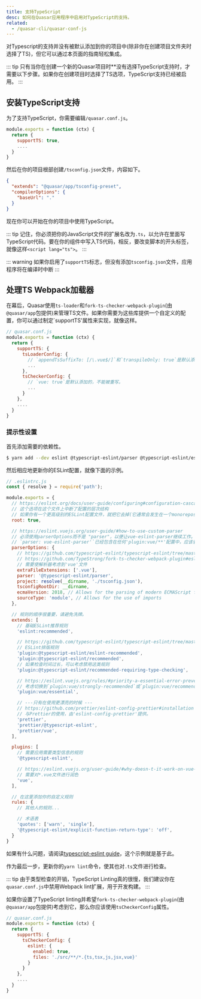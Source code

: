 ```yaml
---
title: 支持TypeScript
desc: 如何在Quasar应用程序中启用对TypeScript的支持。
related:
  - /quasar-cli/quasar-conf-js
---
```


对Typescript的支持并没有被默认添加到你的项目中(除非你在创建项目文件夹时选择了TS)，但它可以通过本页面的指南轻松集成。

::: tip
只有当你在创建一个新的Quasar项目时**没有选择TypeScript支持时，才需要以下步骤。如果你在创建项目时选择了TS选项，TypeScript支持已经被启用。
:::

## 安装TypeScript支持

为了支持TypeScript，你需要编辑`/quasar.conf.js`。

```js
module.exports = function (ctx) {
  return {
    supportTS: true,
    ....
  }
}
```

然后在你的项目根部创建`/tsconfig.json`文件，内容如下。

```json
{
  "extends": "@quasar/app/tsconfig-preset",
  "compilerOptions": {
    "baseUrl": "."
  }
}
```

现在你可以开始在你的项目中使用TypeScript。

::: tip
记住，你必须把你的JavaScript文件的扩展名改为`.ts`，以允许在里面写TypeScript代码。要在你的组件中写入TS代码，相反，要改变脚本的开头标签，就像这样`<script lang="ts">`。
:::

::: warning
如果你启用了`supportTS`标志，但没有添加`tsconfig.json`文件，应用程序将在编译时中断
:::

## 处理TS Webpack加载器

在幕后，Quasar使用`ts-loader`和`fork-ts-checker-webpack-plugin`(由`@quasar/app`包提供)来管理TS文件。如果你需要为这些库提供一个自定义的配置，你可以通过制定`supportTS'属性来实现，就像这样。

```js
// quasar.conf.js
module.exports = function (ctx) {
  return {
    supportTS: {
      tsLoaderConfig: {
        // `appendTsSuffixTo: [/\.vue$/]`和`transpileOnly: true`是默认添加的，不能被重写。
        ...
      },
      tsCheckerConfig: {
        // `vue: true`是默认添加的，不能被重写。
        ...
      }
    },
    ....
  }
}
```

### 提示性设置

首先添加需要的依赖性。

```bash
$ yarn add --dev eslint @typescript-eslint/parser @typescript-eslint/eslint-plugin
```

然后相应地更新你的ESLint配置，就像下面的示例。

```js
// .eslintrc.js
const { resolve } = require('path');

module.exports = {
  // https://eslint.org/docs/user-guide/configuring#configuration-cascading-and-hierarchy
  // 这个选项在这个文件上中断了配置的层次结构
  // 如果你有一个更高级别的ESLint配置文件，就把它去掉(它通常会发生在一个monorepos中)。
  root: true,

  // https://eslint.vuejs.org/user-guide/#how-to-use-custom-parser
  // 必须使用parserOptions而不是 "parser"，以便让vue-eslint-parser继续工作。
  // `parser: vue-eslint-parser'`已经包含在任何'plugin:vue/**'配置中，应该省略。
  parserOptions: {
    // https://github.com/typescript-eslint/typescript-eslint/tree/master/packages/parser#configuration
    // https://github.com/TypeStrong/fork-ts-checker-webpack-plugin#eslint
    // 需要使解析器考虑到'vue'文件
    extraFileExtensions: ['.vue'],
    parser: '@typescript-eslint/parser',
    project: resolve(__dirname, './tsconfig.json'),
    tsconfigRootDir: __dirname,
    ecmaVersion: 2018, // Allows for the parsing of modern ECMAScript features
    sourceType: 'module', // Allows for the use of imports
  },

  // 规则的顺序很重要，请避免洗牌。
  extends: [
    // 基础ESLint推荐规则
    'eslint:recommended',

    // https://github.com/typescript-eslint/typescript-eslint/tree/master/packages/eslint-plugin#usage
    // ESLint排版规则
    'plugin:@typescript-eslint/eslint-recommended',
    'plugin:@typescript-eslint/recommended',
    // 如果检查时间过长，可以考虑禁用这类规则
    'plugin:@typescript-eslint/recommended-requiring-type-checking',

    // https://eslint.vuejs.org/rules/#priority-a-essential-error-prevention
    // 考虑切换到`plugin:vue/strongly-recommended`或`plugin:vue/recommended`以获得更严格的规则
    'plugin:vue/essential',

    // ---只有在使用更漂亮的时候 ---
    // https://github.com/prettier/eslint-config-prettier#installation
    // 与Prettier的使用，由'eslint-config-prettier'提供。
    'prettier',
    'prettier/@typescript-eslint',
    'prettier/vue',
  ],

  plugins: [
    // 需要应用需要类型信息的规则
    '@typescript-eslint',

    // https://eslint.vuejs.org/user-guide/#why-doesn-t-it-work-on-vue-file
    // 需要对*.vue文件进行润色
    'vue',
  ],

  // 在这里添加你的自定义规则
  rules: {
    // 其他人的规则...

    // 术语表
    'quotes': ['warn', 'single'],
    '@typescript-eslint/explicit-function-return-type': 'off',
  }
}
```

如果有什么问题，请阅读[typescript-eslint guide](https://github.com/typescript-eslint/typescript-eslint/blob/master/docs/getting-started/linting/README.md)，这个示例就是基于此。

作为最后一步，更新你的`yarn lint`命令，使其也对`.ts`文件进行检查。

::: tip
由于类型检查的开销，TypeScript Linting真的很慢，我们建议你在`quasar.conf.js`中禁用Webpack lint扩展，用于开发构建。
:::

如果你设置了TypeScript linting并希望`fork-ts-checker-webpack-plugin`(由`@quasar/app`包提供)考虑到它，那么你应该使用`tsCheckerConfig`属性。

```js
// quasar.conf.js
module.exports = function (ctx) {
  return {
    supportTS: {
      tsCheckerConfig: {
        eslint: {
          enabled: true,
          files: './src/**/*.{ts,tsx,js,jsx,vue}'
        }
      }
    },
    ....
  }
}
```
